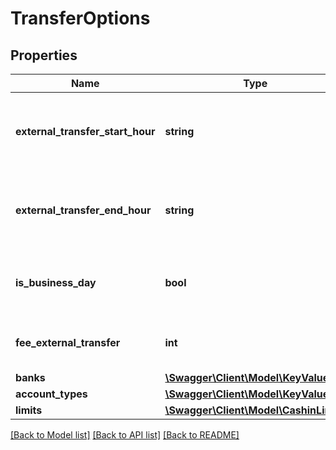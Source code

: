 # TransferOptions

## Properties
Name | Type | Description | Notes
------------ | ------------- | ------------- | -------------
**external_transfer_start_hour** | **string** | Timestamp da hora inicial da janela para transferencia externa | [optional] 
**external_transfer_end_hour** | **string** | Timestamp da hora final da janela para transferencia externa | [optional] 
**is_business_day** | **bool** | Indica se e permitido realizar transferencia externa | [optional] 
**fee_external_transfer** | **int** | Valor da tarifa para transferencia externa | [optional] 
**banks** | [**\Swagger\Client\Model\KeyValue[]**](KeyValue.md) |  | [optional] 
**account_types** | [**\Swagger\Client\Model\KeyValue[]**](KeyValue.md) |  | [optional] 
**limits** | [**\Swagger\Client\Model\CashinLimits**](CashinLimits.md) |  | [optional] 

[[Back to Model list]](../../README.md#documentation-for-models) [[Back to API list]](../../README.md#documentation-for-api-endpoints) [[Back to README]](../../README.md)

